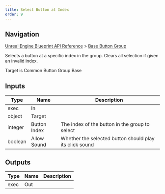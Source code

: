 ```yaml
---
title: Select Button at Index
order: 9
---
```

## Navigation

[Unreal Engine Blueprint API Reference](https://dev.epicgames.com/documentation/en-us/unreal-engine/BlueprintAPI) > [Base Button Group](https://dev.epicgames.com/documentation/en-us/unreal-engine/BlueprintAPI/BaseButtonGroup)

Selects a button at a specific index in the group. Clears all selection if given an invalid index.

Target is Common Button Group Base

## Inputs

| Type | Name | Description |
| --- | --- | --- |
| exec | In |  |
| object | Target |  |
| integer | Button Index | The index of the button in the group to select |
| boolean | Allow Sound | Whether the selected button should play its click sound |

## Outputs

| Type | Name | Description |
| --- | --- | --- |
| exec | Out |  |

